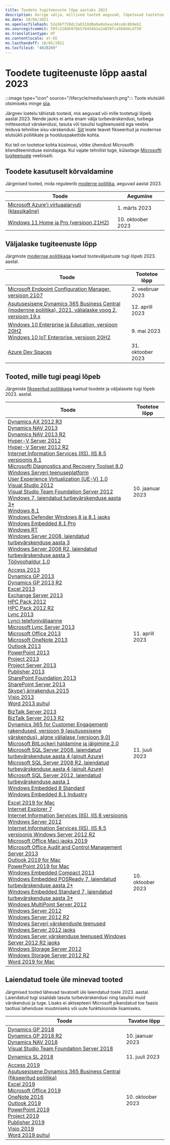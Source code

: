 ```yaml
---
title: Toodete tugiteenuste lõpp aastaks 2023
description: Uurige välja, millised tooted aeguvad, lõpetavad tootetoe või lähevad üle tavatoelt laiendatud toele aastal 2023.
ms.date: 10/04/2021
ms.openlocfilehash: 52e56f720dc2ab510d0a9a0a5eac44ce8c8b9eb2
ms.sourcegitcommit: 59fc218db97bb57b454b1e2a859fca5b8d4cd750
ms.translationtype: HT
ms.contentlocale: et-EE
ms.lasthandoff: 10/05/2021
ms.locfileid: "4028269"
---
```

# <a name="products-ending-support-in-2023"></a>Toodete tugiteenuste lõpp aastal 2023

:::image type="icon" source="/lifecycle/media/search.png":::
Toote elutsükli otsimiseks minge [siia](/lifecycle/products/).

Järgnev loetelu tähistab tooteid, mis aeguvad või mille tootetugi lõpeb aastal 2023. Nende jaoks ei anta enam välja turbevärskendusi, turbega mitteseotud värskendusi, tasuta või tasulisi tugiteenuseid ega veebis leiduva tehnilise sisu värskendusi. [Siit](/lifecycle/overview/product-end-of-support-overview) leiate teavet fikseeritud ja modernse elutsükli poliitikate ja hoolduspakettide kohta.

Kui teil on tootetoe kohta küsimusi, võtke ühendust Microsofti klienditeeninduse esindajaga. Kui vajate tehnilist tuge, külastage [Microsofti tugiteenuste](https://support.microsoft.com/contactus/?ws=support) veebisaiti.

## <a name="product-retirements"></a>Toodete kasutuselt kõrvaldamine

Järgmised tooted, mida reguleerib [moderne poliitika](/lifecycle/policies/modern), aeguvad aastal 2023.

| Toode | Aegumine |
| --- | --- |
| [Microsoft Azure'i virtuaalarvuti (klassikaline)](/lifecycle/products/microsoft-azure-virtual-machine-classic?branch=live)<br> | 1. märts 2023 |
| [Windows 11 Home ja Pro (versioon 21H2)](/lifecycle/products/windows-11-home-and-pro-version-21h2?branch=live)<br> | 10. oktoober 2023 |


## <a name="release-end-of-servicing"></a>Väljalaske tugiteenuste lõpp

Järgmiste [modernse poliitikaga](/lifecycle/policies/modern) kaetud tooteväljastuste tugi lõpeb 2023. aastal.

| Toode | Tootetoe lõpp |
| --- | --- |
| [Microsoft Endpoint Configuration Manager, versioon 2107](/lifecycle/products/microsoft-endpoint-configuration-manager?branch=live)<br> | 2. veebruar 2023 |
| [Asutusesisene Dynamics 365 Business Central (modernne poliitika), 2021, väljalaske voog 2, versioon 19.x](/lifecycle/products/dynamics-365-business-central-onpremises-modern-policy?branch=live)<br> | 12. aprill 2023 |
| [Windows 10 Enterprise ja Education, versioon 20H2](/lifecycle/products/windows-10-enterprise-and-education?branch=live)<br>[Windows 10 IoT Enterprise, versioon 20H2](/lifecycle/products/windows-10-iot-enterprise?branch=live)<br> | 9. mai 2023 |
| [Azure Dev Spaces](/lifecycle/products/azure-dev-spaces?branch=live)<br> | 31. oktoober 2023 |


## <a name="products-reaching-end-of-support"></a>Tooted, mille tugi peagi lõpeb

Järgmiste [fikseeritud poliitikaga](/lifecycle/policies/fixed) kaetud toodete ja väljalasete tugi lõpeb 2023. aastal.

| Toode | Tootetoe lõpp |
| --- | --- |
| [Dynamics AX 2012 R3](/lifecycle/products/dynamics-ax-2012-r3?branch=live)<br>[Dynamics NAV 2013](/lifecycle/products/dynamics-nav-2013?branch=live)<br>[Dynamics NAV 2013 R2](/lifecycle/products/dynamics-nav-2013-r2?branch=live)<br>[Hyper-V Server 2012](/lifecycle/products/hyperv-server-2012?branch=live)<br>[Hyper-V Server 2012 R2](/lifecycle/products/hyperv-server-2012-r2?branch=live)<br>[Internet Information Services (IIS), IIS 8.5 versioonis 8.1](/lifecycle/products/internet-information-services-iis?branch=live)<br>[Microsofti Diagnostics and Recovery Toolset 8.0](/lifecycle/products/microsoft-diagnostics-and-recovery-toolset-80?branch=live)<br>[Windows Serveri teenuseplatform](/lifecycle/products/service-bus-for-windows-server?branch=live)<br>[User Experience Virtualization (UE-V) 1.0](/lifecycle/products/user-experience-virtualization-uev-10?branch=live)<br>[Visual Studio 2012](/lifecycle/products/visual-studio-2012?branch=live)<br>[Visual Studio Team Foundation Server 2012](/lifecycle/products/visual-studio-team-foundation-server-2012?branch=live)<br>[Windows 7, laiendatud turbevärskenduse aasta 3*](/lifecycle/products/windows-7?branch=live)<br>[Windows 8.1](/lifecycle/products/windows-81?branch=live)<br>[Windows Defender Windows 8 ja 8.1 jaoks](/lifecycle/products/windows-defender-for-windows-8-and-81?branch=live)<br>[Windows Embedded 8.1 Pro](/lifecycle/products/windows-embedded-81-pro?branch=live)<br>[Windows RT](/lifecycle/products/windows-rt?branch=live)<br>[Windows Server 2008, laiendatud turbevärskenduse aasta 3](/lifecycle/products/windows-server-2008?branch=live)<br>[Windows Server 2008 R2, laiendatud turbevärskenduse aasta 3](/lifecycle/products/windows-server-2008-r2?branch=live)<br>[Töövoohaldur 1.0](/lifecycle/products/workflow-manager-10?branch=live)<br> | 10. jaanuar 2023 |
| [Access 2013](/lifecycle/products/access-2013?branch=live)<br>[Dynamics GP 2013](/lifecycle/products/dynamics-gp-2013?branch=live)<br>[Dynamics GP 2013 R2](/lifecycle/products/dynamics-gp-2013-r2?branch=live)<br>[Excel 2013](/lifecycle/products/excel-2013?branch=live)<br>[Exchange Server 2013](/lifecycle/products/exchange-server-2013?branch=live)<br>[HPC Pack 2012](/lifecycle/products/hpc-pack-2012?branch=live)<br>[HPC Pack 2012 R2](/lifecycle/products/hpc-pack-2012-r2?branch=live)<br>[Lync 2013](/lifecycle/products/microsoft-lync-2013?branch=live)<br>[Lynci telefoniväljaanne](/lifecycle/products/microsoft-lync-phone-edition?branch=live)<br>[Microsoft Lync Server 2013](/lifecycle/products/microsoft-lync-server-2013?branch=live)<br>[Microsoft Office 2013](/lifecycle/products/microsoft-office-2013?branch=live)<br>[Microsoft OneNote 2013](/lifecycle/products/microsoft-onenote-2013?branch=live)<br>[Outlook 2013](/lifecycle/products/outlook-2013?branch=live)<br>[PowerPoint 2013](/lifecycle/products/powerpoint-2013?branch=live)<br>[Project 2013](/lifecycle/products/project-2013?branch=live)<br>[Project Server 2013](/lifecycle/products/project-server-2013?branch=live)<br>[Publisher 2013](/lifecycle/products/publisher-2013?branch=live)<br>[SharePoint Foundation 2013](/lifecycle/products/sharepoint-foundation-2013?branch=live)<br>[SharePoint Server 2013](/lifecycle/products/sharepoint-server-2013?branch=live)<br>[Skype’i ärirakendus 2015](/lifecycle/products/skype-for-business-2015?branch=live)<br>[Visio 2013](/lifecycle/products/visio-2013?branch=live)<br>[Word 2013 puhul](/lifecycle/products/word-2013?branch=live)<br> | 11. aprill 2023 |
| [BizTalk Server 2013](/lifecycle/products/biztalk-server-2013?branch=live)<br>[BizTalk Server 2013 R2](/lifecycle/products/biztalk-server-2013-r2?branch=live)<br>[Dynamics 365 for Customer Engagementi rakendused, versioon 9 (asutusesisene värskendus), algne väljalase (versioon 9.0)](/lifecycle/products/dynamics-365-for-customer-engagement-apps-version-9-onpremises-update?branch=live)<br>[Microsoft BitLockeri haldamine ja jälgimine 2.0](/lifecycle/products/microsoft-bitlocker-administration-and-monitoring-20?branch=live)<br>[Microsoft SQL Server 2008, laiendatud turbevärskenduse aasta 4 (ainult Azure)](/lifecycle/products/microsoft-sql-server-2008?branch=live)<br>[Microsoft SQL Server 2008 R2, laiendatud turbevärskenduse aasta 4 (ainult Azure)](/lifecycle/products/microsoft-sql-server-2008-r2?branch=live)<br>[Microsoft SQL Server 2012, laiendatud turbevärskenduse aasta 1](/lifecycle/products/microsoft-sql-server-2012?branch=live)<br>[Windows Embedded 8 Standard](/lifecycle/products/windows-embedded-8-standard?branch=live)<br>[Windows Embedded 8.1 Industry](/lifecycle/products/windows-embedded-81-industry?branch=live)<br> | 11. juuli 2023 |
| [Excel 2019 for Mac](/lifecycle/products/excel-2019-for-mac?branch=live)<br>[Internet Explorer 7](/lifecycle/products/internet-explorer-7?branch=live)<br>[Internet Information Services (IIS), IIS 8 versioonis Windows Server 2012](/lifecycle/products/internet-information-services-iis?branch=live)<br>[Internet Information Services (IIS), IIS 8.5 versioonis Windows Server 2012 R2](/lifecycle/products/internet-information-services-iis?branch=live)<br>[Microsoft Office Maci jaoks 2019](/lifecycle/products/microsoft-office-2019-for-mac?branch=live)<br>[Microsoft Office Audit and Control Management Server 2013](/lifecycle/products/microsoft-office-audit-and-control-management-server-2013?branch=live)<br>[Outlook 2019 for Mac](/lifecycle/products/outlook-2019-for-mac?branch=live)<br>[PowerPoint 2019 for Mac](/lifecycle/products/powerpoint-2019-for-mac?branch=live)<br>[Windows Embedded Compact 2013](/lifecycle/products/windows-embedded-compact-2013?branch=live)<br>[Windows Embedded POSReady 7, laiendatud turbevärskenduse aasta 2*](/lifecycle/products/windows-embedded-posready-7?branch=live)<br>[Windows Embedded Standard 7, laiendatud turbevärskenduse aasta 3*](/lifecycle/products/windows-embedded-standard-7?branch=live)<br>[Windows MultiPoint Server 2012](/lifecycle/products/windows-multipoint-server-2012?branch=live)<br>[Windows Server 2012](/lifecycle/products/windows-server-2012?branch=live)<br>[Windows Server 2012 R2](/lifecycle/products/windows-server-2012-r2?branch=live)<br>[Windows Serveri värskenduste teenused Windows Server 2012 jaoks](/lifecycle/products/windows-server-update-services-for-windows-server-2012?branch=live)<br>[Windows Server värskenduse teenused Windows Server 2012 R2 jaoks](/lifecycle/products/windows-server-update-services-for-windows-server-2012-r2?branch=live)<br>[Windows Storage Server 2012](/lifecycle/products/windows-storage-server-2012?branch=live)<br>[Windows Storage Server 2012 R2](/lifecycle/products/windows-storage-server-2012-r2?branch=live)<br>[Word 2019 for Mac](/lifecycle/products/word-2019-for-mac?branch=live)<br> | 10. oktoober 2023 |


## <a name="products-moving-to-extended-support"></a>Laiendatud toele üle minevad tooted

Järgmised tooted lähevad tavatoelt üle laiendatud toele 2023. aastal. Laiendatud tugi sisaldab tasuta turbevärskendusi ning tasulisi muid värskendusi ja tuge. Lisaks ei aktsepteeri Microsoft pikendatud toe faasis taotlusi lahenduse muutmiseks või uute funktsioonide lisamiseks.

| Toode | Tavatoe lõpp |
| --- | --- |
| [Dynamics GP 2018](/lifecycle/products/dynamics-gp-2018?branch=live)<br>[Dynamics GP 2018 R2](/lifecycle/products/dynamics-gp-2018-r2?branch=live)<br>[Dynamics NAV 2018](/lifecycle/products/dynamics-nav-2018?branch=live)<br>[Visual Studio Team Foundation Server 2018](/lifecycle/products/visual-studio-team-foundation-server-2018?branch=live)<br> | 10. jaanuar 2023 |
| [Dynamics SL 2018](/lifecycle/products/dynamics-sl-2018?branch=live)<br> | 11. juuli 2023 |
| [Access 2019](/lifecycle/products/access-2019?branch=live)<br>[Asutusesisene Dynamics 365 Business Central (fikseeritud poliitika)](/lifecycle/products/dynamics-365-business-central-onpremises-fixed-policy?branch=live)<br>[Excel 2019](/lifecycle/products/excel-2019?branch=live)<br>[Microsoft Office 2019](/lifecycle/products/microsoft-office-2019?branch=live)<br>[OneNote 2016](/lifecycle/products/onenote-2016?branch=live)<br>[Outlook 2019](/lifecycle/products/outlook-2019?branch=live)<br>[PowerPoint 2019](/lifecycle/products/powerpoint-2019?branch=live)<br>[Project 2019](/lifecycle/products/project-2019?branch=live)<br>[Publisher 2019](/lifecycle/products/publisher-2019?branch=live)<br>[Visio 2019](/lifecycle/products/visio-2019?branch=live)<br>[Word 2019 puhul](/lifecycle/products/word-2019?branch=live)<br> | 10. oktoober 2023 |
